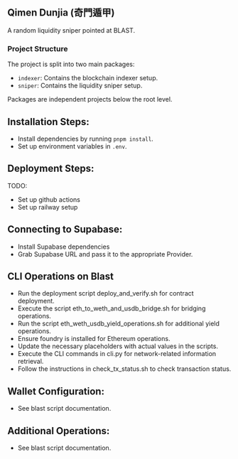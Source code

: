 ## Qimen Dunjia (奇門遁甲)

A random liquidity sniper pointed at BLAST.

### Project Structure

The project is split into two main packages:
- `indexer`: Contains the blockchain indexer setup.
- `sniper`: Contains the liquidity sniper setup.

Packages are independent projects below the root level.
## Installation Steps: 

- Install dependencies by running `pnpm install`.
- Set up environment variables in `.env`. 

## Deployment Steps:
TODO: 
- Set up github actions 
- Set up railway setup

## Connecting to Supabase: 
- Install Supabase dependencies
- Grab Supabase URL and pass it to the appropriate Provider.

## CLI Operations on Blast 
- Run the deployment script deploy_and_verify.sh for contract deployment.
- Execute the script eth_to_weth_and_usdb_bridge.sh for bridging operations.
- Run the script eth_weth_usdb_yield_operations.sh for additional yield operations.
- Ensure foundry is installed for Ethereum operations.
- Update the necessary placeholders with actual values in the scripts.
- Execute the CLI commands in cli.py for network-related information retrieval.
- Follow the instructions in check_tx_status.sh to check transaction status.

## Wallet Configuration: 
- See blast script documentation.

## Additional Operations: 
- See blast script documentation.
